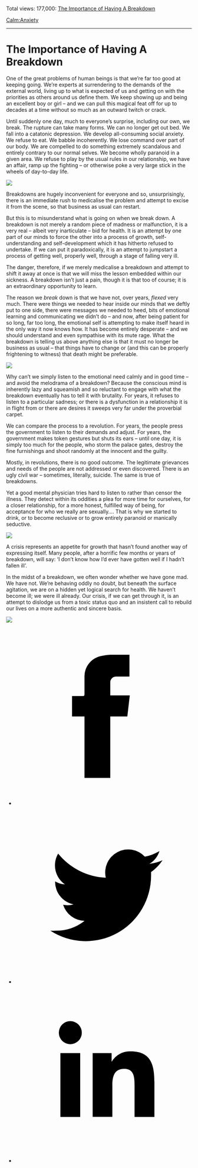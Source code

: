 Total views: 177,000: [The Importance of Having A Breakdown](https://www.theschooloflife.com/thebookoflife/the-importance-of-having-a-breakdown/)

[Calm:](https://www.theschooloflife.com/thebookoflife/category/calm/)[Anxiety](https://www.theschooloflife.com/thebookoflife/category/calm/anxiety/)

* * *

# The Importance of Having A Breakdown
<style>
						.alignnone {
  display: block;
  margin-left: auto;
  margin-right: auto;
  align: center:
}

.addtoany_share_save_container {
display:none;
}

.wp-block-image {
		display: block;
  margin-left: auto;
  margin-right: auto;
  width: 50%;
}

.aligncenter {
display: block;
  margin-left: auto;
  margin-right: auto;
  align: center:
}

@media only screen and (max-width: 500px) {
  .wp-block-image {
		display: block;
  margin-left: auto;
  margin-right: auto;
  width: 100%;
} }

h1 {max-width: 600px !important;
}
.s18-single-post .content-area .site-main article .post-cat-header-display + .old-wrapper p {
    font-size: 1.200em
}
						</style>

One of the great problems of human beings is that we’re far too good at keeping going. We’re experts at surrendering to the demands of the external world, living up to what is expected of us and getting on with the priorities as others around us define them. We keep showing up and being an excellent boy or girl – and we can pull this magical feat off for up to decades at a time without so much as an outward twitch or crack.

Until suddenly one day, much to everyone’s surprise, including our own, we break. The rupture can take many forms. We can no longer get out bed. We fall into a catatonic depression. We develop all-consuming social anxiety. We refuse to eat. We babble incoherently. We lose command over part of our body. We are compelled to do something extremely scandalous and entirely contrary to our normal selves. We become wholly paranoid in a given area. We refuse to play by the usual rules in our relationship, we have an affair, ramp up the fighting – or otherwise poke a very large stick in the wheels of day-to-day life.

![](https://www.theschooloflife.com/thebookoflife/wp-content/uploads/2017/05/Ernst_Ludwig_Kirchner_-_Maskentanz_1928-29-894x1024.jpg)

Breakdowns are hugely inconvenient for everyone and so, unsurprisingly, there is an immediate rush to medicalise the problem and attempt to excise it from the scene, so that business as usual can restart.

But this is to misunderstand what is going on when we break down. A breakdown is not merely a random piece of madness or malfunction, it is a very real – albeit very inarticulate – bid for health. It is an attempt by one part of our minds to force the other into a process of growth, self-understanding and self-development which it has hitherto refused to undertake. If we can put it paradoxically, it is an attempt to jumpstart a process of getting well, properly well, through a stage of falling very ill.

The danger, therefore, if we merely medicalise a breakdown and attempt to shift it away at once is that we will miss the lesson embedded within our sickness. A breakdown isn’t just a pain, though it is that too of course; it is an extraordinary opportunity to learn.

The reason we _break_ down is that we have not, over years, _flexed_ very much. There were things we needed to hear inside our minds that we deftly put to one side, there were messages we needed to heed, bits of emotional learning and communicating we didn’t do – and now, after being patient for so long, far too long, the emotional self is attempting to make itself heard in the only way it now knows how. It has become entirely desperate – and we should understand and even sympathise with its mute rage. What the breakdown is telling us above anything else is that it must no longer be business as usual – that things have to change or (and this can be properly frightening to witness) that death might be preferable.

![](https://www.theschooloflife.com/thebookoflife/wp-content/uploads/2017/12/Ernst_Ludwig_Kirchner_Selbstbildnis_als_Kranker_1918-1-1024x877.jpg)

Why can’t we simply listen to the emotional need calmly and in good time – and avoid the melodrama of a breakdown? Because the conscious mind is inherently lazy and squeamish and so reluctant to engage with what the breakdown eventually has to tell it with brutality. For years, it refuses to listen to a particular sadness; or there is a dysfunction in a relationship it is in flight from or there are desires it sweeps very far under the proverbial carpet.

We can compare the process to a revolution. For years, the people press the government to listen to their demands and adjust. For years, the government makes token gestures but shuts its ears – until one day, it is simply too much for the people, who storm the palace gates, destroy the fine furnishings and shoot randomly at the innocent and the guilty.

Mostly, in revolutions, there is no good outcome. The legitimate grievances and needs of the people are not addressed or even discovered. There is an ugly civil war – sometimes, literally, suicide. The same is true of breakdowns.

Yet a good mental physician tries hard to listen to rather than censor the illness. They detect within its oddities a plea for more time for ourselves, for a closer relationship, for a more honest, fulfilled way of being, for acceptance for who we really are sexually…. That is why we started to drink, or to become reclusive or to grow entirely paranoid or manically seductive.

![](https://www.theschooloflife.com/thebookoflife/wp-content/uploads/2017/12/Ernst_Ludwig_Kirchner_-_Am_Waldrand_-_1935-36-1022x1024.jpg)

A crisis represents an appetite for growth that hasn’t found another way of expressing itself. Many people, after a horrific few months or years of breakdown, will say: ‘I don’t know how I’d ever have gotten well if I hadn’t fallen ill’.

In the midst of a breakdown, we often wonder whether we have gone mad. We have not. We’re behaving oddly no doubt, but beneath the surface agitation, we are on a hidden yet logical search for health. We haven’t become ill; we were ill already. Our crisis, if we can get through it, is an attempt to dislodge us from a toxic status quo and an insistent call to rebuild our lives on a more authentic and sincere basis.

[![](https://img.youtube.com/vi/HC3uUGCJpqs/0.jpg)](https://www.youtube.com/embed/HC3uUGCJpqs '')
<style>
    .iframe-class { display: block !important; }
</style>

- [<svg xmlns="http://www.w3.org/2000/svg" viewbox="0 0 26 26"><title>Facebook</title>
                    <g>
                        <path d="M8.38,10H9.92c.2,0,.29,0,.29-.28,0-.82,0-1.64,0-2.46a3.05,3.05,0,0,1,2.57-3.15A7.22,7.22,0,0,1,14,3.95c.86,0,1.71,0,2.57,0h.25v3.2h-2A.85.85,0,0,0,14,8c0,.62,0,1.24,0,1.91h2.87L16.51,13H14v9H10.21V13H8.38Z"></path>
                    </g>
                </svg>](http://www.facebook.com/sharer/sharer.php?u=https://www.theschooloflife.com/thebookoflife/the-importance-of-having-a-breakdown/)
- [<svg xmlns="http://www.w3.org/2000/svg" viewbox="0 0 26 26"><title>Twitter</title>
                    <path d="M21.69,7.9a6.75,6.75,0,0,1-1.94.53,3.39,3.39,0,0,0,1.48-1.87,6.76,6.76,0,0,1-2.14.82,3.38,3.38,0,0,0-5.75,3.08,9.59,9.59,0,0,1-7-3.53,3.38,3.38,0,0,0,1,4.51A3.36,3.36,0,0,1,5.89,11v0A3.38,3.38,0,0,0,8.6,14.37a3.39,3.39,0,0,1-1.53.06,3.38,3.38,0,0,0,3.15,2.35A6.78,6.78,0,0,1,6,18.22a6.87,6.87,0,0,1-.81,0A9.6,9.6,0,0,0,20,10.08q0-.22,0-.44A6.86,6.86,0,0,0,21.69,7.9Z"></path>
                </svg>](http://twitter.com/share?url=https://www.theschooloflife.com/thebookoflife/the-importance-of-having-a-breakdown/&text=&via=theschooloflife)
- [<svg xmlns="http://www.w3.org/2000/svg" viewbox="0 0 26 26"><title>LinkedIn</title>
<path class="cls-2" d="M6.67,10H9.58v9.36H6.67ZM8.13,5.32A1.69,1.69,0,1,1,6.44,7,1.69,1.69,0,0,1,8.13,5.32"></path><path class="cls-2" d="M11.41,10H14.2v1.28h0A3.06,3.06,0,0,1,17,9.75c2.95,0,3.49,1.94,3.49,4.46v5.14H17.57V14.79c0-1.09,0-2.48-1.51-2.48s-1.75,1.18-1.75,2.4v4.63H11.41Z"></path></svg>](https://www.linkedin.com/shareArticle?mini=true&url=https://www.theschooloflife.com/thebookoflife/the-importance-of-having-a-breakdown/)
